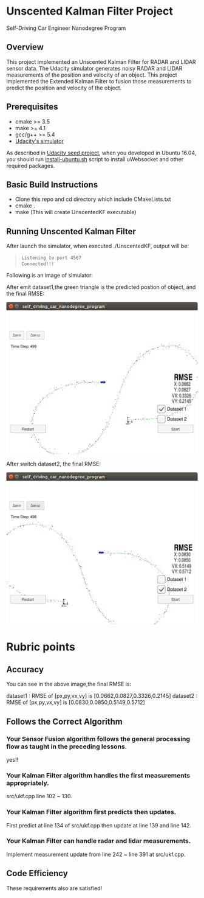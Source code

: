 # Unscented Kalman Filter Project
Self-Driving Car Engineer Nanodegree Program

## Overview
This project implemented an Unscented Kalman Filter for RADAR and LIDAR sensor data. The Udacity simulator generates noisy RADAR and LIDAR measurements of the position and velocity of an object. This project implemented the Extended Kalman Filter  to fusion those measurements to predict the position and velocity of the object. 

## Prerequisites

+ cmake >= 3.5
+ make >= 4.1
+ gcc/g++ >= 5.4
+ [Udacity's simulator](https://github.com/udacity/self-driving-car-sim/releases)

As described in [Udacity seed project](https://github.com/udacity/CarND-Extended-Kalman-Filter-Project), when you developed in Ubuntu 16.04, you should run [install-ubuntu.sh](https://github.com/wuqianliang/CarND-EKF-Project/blob/master/install-ubuntu.sh) script to install uWebsocket and other required packages.

## Basic Build Instructions
+ Clone this repo and cd directory which include CMakeLists.txt
+ cmake .
+ make (This will create UnscentedKF executable) 

## Running Unscented Kalman Filter
After launch the simulator, when executed ./UnscentedKF, output will be:
>     Listening to port 4567
>     Connected!!!

Following is an image of simulator:

After emit dataset1,the green triangle is the predicted postion of object, and the final RMSE:

![Alt text](https://github.com/wuqianliang/CarND-UKF-Project/blob/master/images/dataset1-RMSE.png "Optional title")

After switch dataset2, the final RMSE:

![Alt text](https://github.com/wuqianliang/CarND-UKF-Project/blob/master/images/dataset2-RMSE.png "Optional title")

# Rubric points
## Accuracy
You can see in the above image,the final RMSE is:

dataset1 : RMSE of \[px,py,vx,vy\] is \[0.0662,0.0827,0.3326,0.2145\]
dataset2 : RMSE of \[px,py,vx,vy\] is \[0.0830,0.0850,0.5149,0.5712\]

## Follows the Correct Algorithm
### Your Sensor Fusion algorithm follows the general processing flow as taught in the preceding lessons.
yes!!

### Your Kalman Filter algorithm handles the first measurements appropriately.
src/ukf.cpp line 102 ~ 130.

### Your Kalman Filter algorithm first predicts then updates.
First predict at line 134 of src/ukf.cpp then update at line 139 and line 142.

### Your Kalman Filter can handle radar and lidar measurements.
Implement measurement update from line 242 ~ line 391 at src/ukf.cpp.

## Code Efficiency
These requirements also are satisfied!
